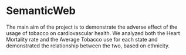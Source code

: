 # SemanticWeb
The main aim of the project is to demonstrate the adverse effect of the usage of tobacco on cardiovascular health. We analyzed both the Heart Mortality rate and the Average Tobacco use for each state and demonstrated the relationship between the two, based on ethnicity.
